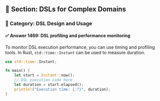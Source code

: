 ## 📘 Section: DSLs for Complex Domains
### 🔹 Category: DSL Design and Usage
#### ✅ Answer 1469: DSL profiling and performance monitoring

To monitor DSL execution performance, you can use timing and profiling tools. In Rust, `std::time::Instant` can be used to measure duration.

```rust
use std::time::Instant;

fn main() {
    let start = Instant::now();
    // DSL execution code here
    let duration = start.elapsed();
    println!("Execution time: {:?}", duration);
}
```
